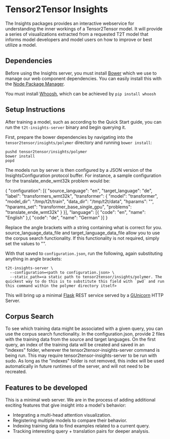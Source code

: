 # Tensor2Tensor Insights

The Insights packages provides an interactive webservice for understanding the
inner workings of a Tensor2Tensor model.  It will provide a series of
visualizations extracted from a requested T2T model that informs model developers
and model users on how to improve or best utilize a model.

## Dependencies

Before using the Insights server, you must install [Bower](https://bower.io/)
which we use to manage our web component dependencies.  You can easily install
this with the [Node Package Manager](https://www.npmjs.com/).

You must install [Whoosh](https://pypi.python.org/pypi/Whoosh/), which can be achieved by `pip install whoosh`

## Setup Instructions

After training a model, such as according to the Quick Start guide, you can run
the `t2t-insights-server` binary and begin querying it.

First, prepare the bower dependencies by navigating into the
`tensor2tensor/insights/polymer` directory and running `bower install`:

```
pushd tensor2tensor/insights/polymer
bower install
popd
```

The models run by server is then configured by a JSON version of the
InsightsConfiguration protocol buffer.  For instance, a sample configuration
for the translate_ende_wmt32k problem would be:

  {
    "configuration": [{
      "source_language": "en",
      "target_language": "de",
      "label": "transformers_wmt32k",
      "transformer": {
        "model": "transformer",
        "model_dir": "/tmp/t2t/train",
        "data_dir": "/tmp/t2t/data",
        "hparams": "",
        "hparams_set": "transformer_base_single_gpu",
        "problems": "translate_ende_wmt32k"
      }
    }],
    "language": [{
      "code": "en",
      "name": "English"
    },{
      "code": "de",
      "name": "German"
    }]
  }


Replace the angle brackets with a string containing what is correct for you.
source_language_data_file and target_language_data_file allow you to use the
corpus search functionality. If this functionality is not required, simply
set the values to "".

With that saved to `configuration.json`, run the following, again substituting
anything in angle brackets:

```
t2t-insights-server \
  --configuration=<path to configuration.json> \
  --static_path=<a static path to tensor2tensor/insights/polymer. The quickest way to do this is to substitute this field with `pwd` and run this command within the polymer directory itself>
```

This will bring up a minimal [Flask](http://flask.pocoo.org/) REST service
served by a [GUnicorn](http://gunicorn.org/) HTTP Server.

## Corpus Search
To see which training data might be associated with a given query, you can use
the corpus search functionality. In the configuration.json, provide 2 files with
the training data from the source and target languages. On the first query,
an index of the training data will be created and saved in an "indexes" folder,
wherever the tensor2tensor-insights-server command is being run. This may require
tensor2tensor-insights-server to be run with sudo. As long as the "indexes" folder
is not removed, this index will be used automatically in future runtimes of the
server, and will not need to be recreated.

## Features to be developed

This is a minimal web server.  We are in the process of adding additional
exciting features that give insight into a model's behavior:

  * Integrating a multi-head attention visualization.
  * Registering multiple models to compare their behavior.
  * Indexing training data to find examples related to a current query.
  * Tracking interesting query + translation pairs for deeper analysis.
